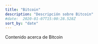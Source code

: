 ```yaml
---
title: "Bitcoin"
description: "Descripción sobre Bitcoin"
#date:  2020-01-07T15:00:28.528Z 
sort_by: "date"
---
```


Contenido acerca de Bitcoin
